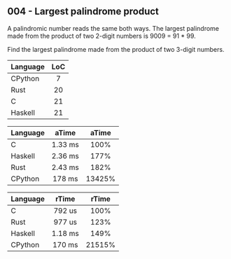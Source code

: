 004 - Largest palindrome product
--------------------------------

A palindromic number reads the same both ways. The largest palindrome made from
the product of two 2-digit numbers is 9009 = 91 * 99.

Find the largest palindrome made from the product of two 3-digit numbers.

Language | LoC
--- | :---:
CPython | 7
Rust | 20
C | 21
Haskell | 21

Language | aTime | aTime
--- | :---: | :---:
C | 1.33 ms | 100%
Haskell | 2.36 ms | 177%
Rust | 2.43 ms | 182%
CPython |  178 ms | 13425%

Language | rTime | rTime
--- | :---: | :---:
C |  792 us | 100%
Rust |  977 us | 123%
Haskell | 1.18 ms | 149%
CPython |  170 ms | 21515%
